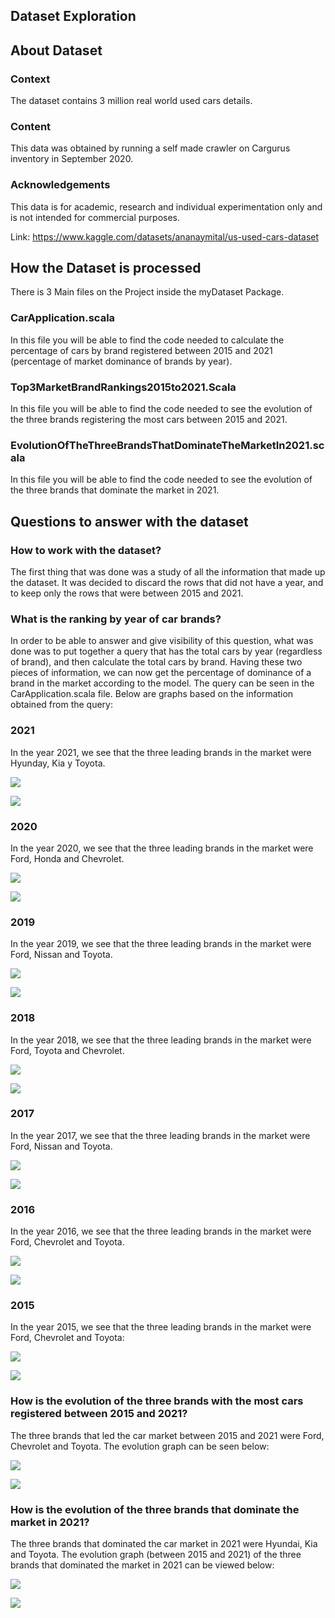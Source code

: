 ## Dataset Exploration
## About Dataset
### Context
The dataset contains 3 million real world used cars details.

### Content
This data was obtained by running a self made crawler on Cargurus inventory in September 2020.

### Acknowledgements
This data is for academic, research and individual experimentation only and is not intended for commercial purposes.

Link: https://www.kaggle.com/datasets/ananaymital/us-used-cars-dataset

## How the Dataset is processed

There is 3 Main files on the Project inside the myDataset Package.

### CarApplication.scala

In this file you will be able to find the code needed to calculate the percentage of cars by brand registered between 2015 and 2021 (percentage of market dominance of brands by year).

### Top3MarketBrandRankings2015to2021.Scala

In this file you will be able to find the code needed to see the evolution of the three brands registering the most cars between 2015 and 2021.

### EvolutionOfTheThreeBrandsThatDominateTheMarketIn2021.scala

In this file you will be able to find the code needed to see the evolution of the three brands that dominate the market in 2021.

## Questions to answer with the dataset

### How to work with the dataset?
The first thing that was done was a study of all the information that made up the dataset. It was decided to discard the rows that did not have a year, and to keep only the rows that were between 2015 and 2021.

### What is the ranking by year of car brands?

In order to be able to answer and give visibility of this question, what was done was to put together a query that has the total cars by year (regardless of brand), and then calculate the total cars by brand. Having these two pieces of information, we can now get the percentage of dominance of a brand in the market according to the model.
The query can be seen in the CarApplication.scala file.
Below are graphs based on the information obtained from the query:

### 2021
In the year 2021, we see that the three leading brands in the market were Hyunday, Kia y Toyota.

![](/home/marcelo/Escritorio/spark-training/spark-training/src/main/resources/images/data2021.png)

![](/home/marcelo/Escritorio/spark-training/spark-training/src/main/resources/images/1-2021.png)

### 2020
In the year 2020, we see that the three leading brands in the market were Ford, Honda and Chevrolet.

![](/home/marcelo/Escritorio/spark-training/spark-training/src/main/resources/images/data2020.png)

![](/home/marcelo/Escritorio/spark-training/spark-training/src/main/resources/images/1-2020.png)

### 2019
In the year 2019, we see that the three leading brands in the market were Ford, Nissan and Toyota.

![](/home/marcelo/Escritorio/spark-training/spark-training/src/main/resources/images/data2019.png)

![](/home/marcelo/Escritorio/spark-training/spark-training/src/main/resources/images/1-2019.png)

### 2018
In the year 2018, we see that the three leading brands in the market were Ford, Toyota and Chevrolet.

![](/home/marcelo/Escritorio/spark-training/spark-training/src/main/resources/images/data2018.png)

![](/home/marcelo/Escritorio/spark-training/spark-training/src/main/resources/images/1-2018.png)

### 2017
In the year 2017, we see that the three leading brands in the market were Ford, Nissan and Toyota.

![](/home/marcelo/Escritorio/spark-training/spark-training/src/main/resources/images/data2017.png)

![](/home/marcelo/Escritorio/spark-training/spark-training/src/main/resources/images/1-2017.png)

### 2016
In the year 2016, we see that the three leading brands in the market were Ford, Chevrolet and Toyota.

![](/home/marcelo/Escritorio/spark-training/spark-training/src/main/resources/images/data2016.png)

![](/home/marcelo/Escritorio/spark-training/spark-training/src/main/resources/images/1-2016.png)

### 2015
In the year 2015, we see that the three leading brands in the market were Ford, Chevrolet and Toyota:

![](/home/marcelo/Escritorio/spark-training/spark-training/src/main/resources/images/data2015.png)

![](/home/marcelo/Escritorio/spark-training/spark-training/src/main/resources/images/1-2015.png)

### How is the evolution of the three brands with the most cars registered between 2015 and 2021?
The three brands that led the car market between 2015 and 2021 were Ford, Chevrolet and Toyota. The evolution graph can be seen below:

![](/home/marcelo/Escritorio/spark-training/spark-training/src/main/resources/images/evolution1.png)

![](/home/marcelo/Escritorio/spark-training/spark-training/src/main/resources/images/2-evolution.png)

### How is the evolution of the three brands that dominate the market in 2021?
The three brands that dominated the car market in 2021 were Hyundai, Kia and Toyota. The evolution graph (between 2015 and 2021) of the three brands that dominated the market in 2021 can be viewed below:

![](/home/marcelo/Escritorio/spark-training/spark-training/src/main/resources/images/evolution2.png)

![](/home/marcelo/Escritorio/spark-training/spark-training/src/main/resources/images/2-evolution2.png)